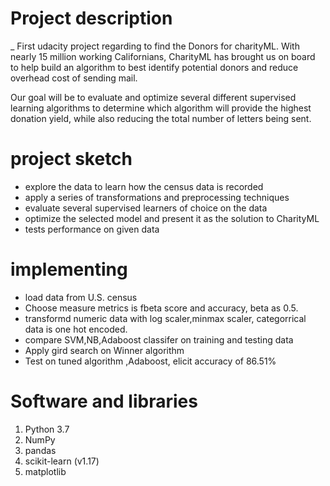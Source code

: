 # Project description
_ First udacity project regarding to find the Donors for charityML. 
With nearly 15 million working Californians, CharityML has brought us on board to help build an algorithm to best identify potential donors and reduce overhead cost of sending mail. 

Our goal will be to evaluate and optimize several different supervised learning algorithms to determine which algorithm will provide the highest donation yield, while also reducing the total number of letters being sent.

# project sketch
 * explore the data to learn how the census data is recorded
 * apply a series of transformations and preprocessing techniques 
 * evaluate several supervised learners of choice on the data
 * optimize the selected model and present it as the solution to CharityML
 * tests performance on  given data

# implementing
* load data from U.S. census
* Choose measure metrics is fbeta score and accuracy, beta as 0.5.
* transformd numeric data with  log scaler,minmax scaler, categorrical data is one hot encoded.
* compare SVM,NB,Adaboost classifer on training and testing data
* Apply gird search on Winner algorithm
* Test on tuned algorithm ,Adaboost, elicit accuracy of 86.51% 

# Software and libraries
1. Python 3.7
2. NumPy
3. pandas
4. scikit-learn (v1.17)
5. matplotlib

